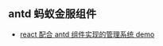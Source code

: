 ## antd 蚂蚁金服组件

-   [react 配合 antd 组件实现的管理系统 demo](https://blog.csdn.net/weixin_33736832/article/details/91478004)
